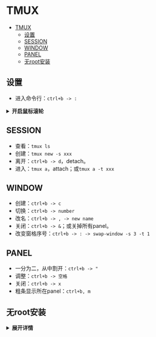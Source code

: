 # TMUX

- [TMUX](#tmux)
  - [设置](#设置)
  - [SESSION](#session)
  - [WINDOW](#window)
  - [PANEL](#panel)
  - [无root安装](#无root安装)

## 设置

- 进入命令行：`ctrl+b -> :`

</details>

<details>
<summary><b>开启鼠标滚轮</b></summary>

- 进入命令行，输入`set -g mouse on`
- 在鼠标模式关闭的情况下，可以右键复制粘贴。在鼠标模式开启时，要同时按住`shift`。

</details>

## SESSION

- 查看：`tmux ls`
- 创建：`tmux new -s xxx`
- 离开：`ctrl+b -> d`，detach。
- 进入：`tmux a`，attach；或`tmux a -t xxx`

## WINDOW

- 创建：`ctrl+b -> c`
- 切换：`ctrl+b -> number`
- 改名：`ctrl+b -> , -> new name`
- 关闭：`ctrl+b -> &`；或关掉所有panel。
- 改变窗格序号：`ctrl+b -> : -> swap-window -s 3 -t 1`

## PANEL

- 一分为二，从中割开：`ctrl+b -> "`
- 调整：`ctrl+b -> 空格`
- 关闭：`ctrl+b -> x`
- 粗条显示所在panel：`ctrl+b, m`

## 无root安装

<details>
<summary><b>展开详情</b></summary>

[[ref]](https://gist.github.com/ryin/3106801)：网友在不断更新脚本。

修改环境变量

- `vim ~/.bashrc`
- 在文件末尾添加：`export PATH=$PATH:/home/x/local/bin`
- `source ~/.bashrc`

</details>

